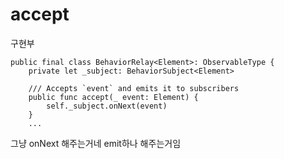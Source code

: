 # accept

구현부
~~~
public final class BehaviorRelay<Element>: ObservableType {
    private let _subject: BehaviorSubject<Element>

    /// Accepts `event` and emits it to subscribers
    public func accept(_ event: Element) {
        self._subject.onNext(event)
    }
    ...
~~~
그냥 onNext 해주는거네 emit하나 해주는거임
